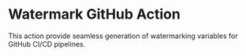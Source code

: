 # Watermark GitHub Action

This action provide seamless generation of watermarking variables for GitHub CI/CD pipelines.
